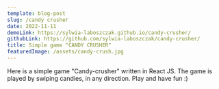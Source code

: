 ```yaml
---
template: blog-post
slug: /candy crusher
date: 2022-11-11 
demoLink: https://sylwia-laboszczak.github.io/candy-crusher/
githubLink: https://github.com/sylwia-laboszczak/candy-crusher/
title: Simple game "CANDY CRUSHER"
featuredImage: /assets/candy-crush.jpg
---
```



Here is a simple game "Candy-crusher" written in React JS.
The game is played by swiping candies, in any direction.
Play and have fun :)
